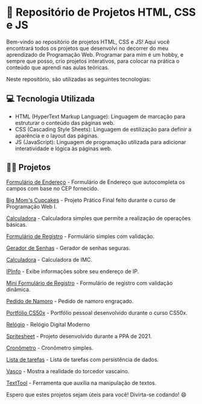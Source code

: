 # 📌 Repositório de Projetos HTML, CSS e JS

Bem-vindo ao repositório de projetos HTML, CSS e JS! Aqui você encontrará todos os projetos que desenvolvi no decorrer do meu aprendizado de Programação Web. Programar para mim é um hobby, e sempre que posso, crio projetos interativos, para colocar na prática o conteúdo que aprendi nas aulas teóricas.

Neste repositório, são utilizadas as seguintes tecnologias:

## 💻 Tecnologia Utilizada

* HTML (HyperText Markup Language): Linguagem de marcação para estruturar o conteúdo das páginas web.
* CSS (Cascading Style Sheets): Linguagem de estilização para definir a aparência e o layout das páginas.
* JS (JavaScript): Linguagem de programação utilizada para adicionar interatividade e lógica às páginas web.



## 👨‍💻 Projetos

[Formulário de Endereço](https://gabrielsantos7.github.io/WebFolio/AddressForm/) - Formulário de Endereço que autocompleta os campos com base no CEP fornecido.

[Big Mom's Cupcakes](https://gabrielsantos7.github.io/WebFolio/BigMomsCupcakes/) - Projeto Prático Final feito durante o curso de Programação Web I.

[Calculadora](https://gabrielsantos7.github.io/WebFolio/Calculadora/) - Calculadora simples que permite a realização de operações básicas.

[Formulário de Registro](https://gabrielsantos7.github.io/WebFolio/Formulario/) - Formulário simples com validação.

[Gerador de Senhas](https://gabrielsantos7.github.io/WebFolio/GeradorDeSenhas/) - Gerador de senhas seguras.

[Calculadora](https://gabrielsantos7.github.io/WebFolio/IMC/) - Calculadora de IMC.

[IPInfo](https://gabrielsantos7.github.io/WebFolio/IPInfo/) - Exibe informações sobre seu endereço de IP.

[Mini Formulário de Registro](https://gabrielsantos7.github.io/WebFolio/MiniForm/) - Formulário de registro com validação dinâmica.

[Pedido de Namoro](https://gabrielsantos7.github.io/WebFolio/PedidoDeNamoro/) - Pedido de namoro engraçado.

[Portfólio CS50x](https://gabrielsantos7.github.io/WebFolio/Portfolio-CS50x/) - Portfólio pessoal desenvolvido durante o curso CS50x.

[Relógio](https://gabrielsantos7.github.io/WebFolio/Relogio/) - Relógio Digital Moderno

[Spritesheet](https://gabrielsantos7.github.io/WebFolio/SpriteSheet/) - Projeto desenvolvido durante  a PPA de 2021.

[Cronômetro](https://gabrielsantos7.github.io/WebFolio/Timer/) - Cronômetro simples.

[Lista de tarefas](https://gabrielsantos7.github.io/WebFolio/ToDoList/) - Lista de tarefas com persistência de dados.

[Vasco](https://gabrielsantos7.github.io/WebFolio/Vasco/) - Mostra a realidade do torcedor vascaíno.

[TextTool](https://gabrielsantos7.github.io/WebFolio/TextTool/) - Ferramenta que auxilia na manipulação de textos.

Espero que estes projetos sejam úteis para você! Divirta-se codando! 😄
